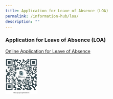 ```yaml
---
title: Application for Leave of Absence (LOA)
permalink: /information-hub/loa/
description: ""
---
```

### Application for Leave of Absence (LOA)

[Online Application for Leave of Absence](https://form.gov.sg/623bb6cbd0df0800133675e7)

<img src="/images/loa.png" style="width:20%">